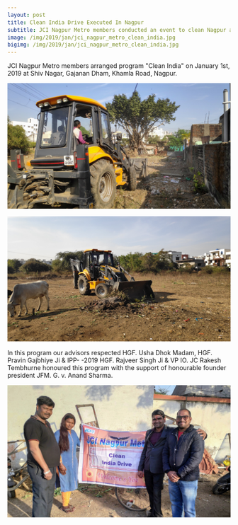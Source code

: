 ```yaml
---
layout: post
title: Clean India Drive Executed In Nagpur
subtitle: JCI Nagpur Metro members conducted an event to clean Nagpur areas
image: /img/2019/jan/jci_nagpur_metro_clean_india.jpg
bigimg: /img/2019/jan/jci_nagpur_metro_clean_india.jpg
---
```


JCI Nagpur Metro members arranged program "Clean India" on January 1st, 2019 at Shiv Nagar, Gajanan Dham, Khamla Road, Nagpur. 

![JCB cleaning dirt in Clean India Drive](/img/2019/jan/clean_india_jcb_cleaning_dirt.jpg)

![JCB cleaning dirt in Clean India Drive](/img/2019/jan/clean_india_jcb_cleaning_dirt2.jpg)

In this program our advisors respected HGF. Usha Dhok Madam, HGF. Pravin Gajbhiye Ji & IPP- -2019 HGF. Rajveer Singh Ji & VP IO. JC Rakesh Tembhurne honoured this program with the support of honourable founder president JFM. G. v. Anand Sharma.

![JCI Nagpur Metro team members while Clean India Drive](/img/2019/jan/jci_nagpur_metro_clean_india.jpg)

